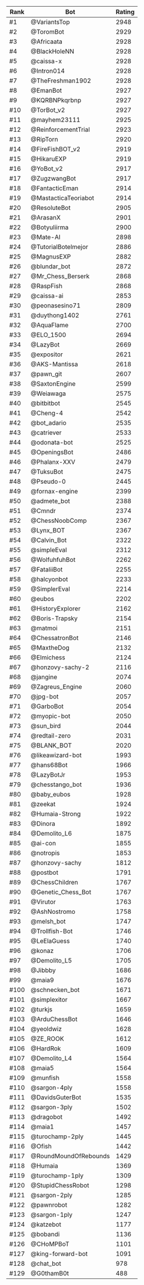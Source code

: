 Rank|Bot|Rating
---|---|---
#1|@VariantsTop|2948
#2|@ToromBot|2929
#3|@Africaata|2928
#4|@BlackHoleNN|2928
#5|@caissa-x|2928
#6|@Intron014|2928
#7|@TheFreshman1902|2928
#8|@EmanBot|2927
#9|@KQRBNPkqrbnp|2927
#10|@TorBot_v2|2927
#11|@mayhem23111|2925
#12|@ReinforcementTrial|2923
#13|@RipTorn|2920
#14|@FireFishBOT_v2|2919
#15|@HikaruEXP|2919
#16|@YoBot_v2|2917
#17|@ZugzwangBot|2917
#18|@FantacticEman|2914
#19|@MastacticaTeoriabot|2914
#20|@ResoluteBot|2905
#21|@ArasanX|2901
#22|@Botyuliirma|2900
#23|@Mate-AI|2898
#24|@TutorialBotelmejor|2886
#25|@MagnusEXP|2882
#26|@blundar_bot|2872
#27|@Mr_Chess_Berserk|2868
#28|@RaspFish|2868
#29|@caissa-ai|2853
#30|@peonasesino71|2809
#31|@duythong1402|2761
#32|@AquaFlame|2700
#33|@ELO_1500|2694
#34|@LazyBot|2669
#35|@expositor|2621
#36|@AKS-Mantissa|2618
#37|@pawn_git|2607
#38|@SaxtonEngine|2599
#39|@Weiawaga|2575
#40|@bitbitbot|2545
#41|@Cheng-4|2542
#42|@bot_adario|2535
#43|@catriever|2533
#44|@odonata-bot|2525
#45|@OpeningsBot|2486
#46|@Phalanx-XXV|2479
#47|@TuksuBot|2475
#48|@Pseudo-0|2445
#49|@fornax-engine|2399
#50|@admete_bot|2388
#51|@Cmndr|2374
#52|@ChessNoobComp|2367
#53|@Lynx_BOT|2367
#54|@Calvin_Bot|2322
#55|@simpleEval|2312
#56|@WolfuhfuhBot|2262
#57|@FataliiBot|2255
#58|@halcyonbot|2233
#59|@SimplerEval|2214
#60|@eubos|2202
#61|@HistoryExplorer|2162
#62|@Boris-Trapsky|2154
#63|@matmoi|2151
#64|@ChessatronBot|2146
#65|@MaxtheDog|2132
#66|@Elmichess|2124
#67|@honzovy-sachy-2|2116
#68|@jangine|2074
#69|@Zagreus_Engine|2060
#70|@jpg-bot|2057
#71|@GarboBot|2054
#72|@myopic-bot|2050
#73|@sun_bird|2044
#74|@redtail-zero|2031
#75|@BLANK_BOT|2020
#76|@likeawizard-bot|1993
#77|@hans68Bot|1966
#78|@LazyBotJr|1953
#79|@chesstango_bot|1936
#80|@baby_eubos|1928
#81|@zeekat|1924
#82|@Humaia-Strong|1922
#83|@Dinora|1892
#84|@Demolito_L6|1875
#85|@ai-con|1855
#86|@notropis|1853
#87|@honzovy-sachy|1812
#88|@postbot|1791
#89|@ChessChildren|1767
#90|@Genetic_Chess_Bot|1767
#91|@Virutor|1763
#92|@AshNostromo|1758
#93|@melsh_bot|1747
#94|@Trollfish-Bot|1746
#95|@LeElaGuess|1740
#96|@konaz|1706
#97|@Demolito_L5|1705
#98|@Jibbby|1686
#99|@maia9|1676
#100|@schnecken_bot|1671
#101|@simplexitor|1667
#102|@turkjs|1659
#103|@ArduChessBot|1646
#104|@yeoldwiz|1628
#105|@ZE_ROOK|1612
#106|@HardRok|1609
#107|@Demolito_L4|1564
#108|@maia5|1564
#109|@munfish|1558
#110|@sargon-4ply|1558
#111|@DavidsGuterBot|1535
#112|@sargon-3ply|1502
#113|@dragobot|1492
#114|@maia1|1457
#115|@turochamp-2ply|1445
#116|@Ofish|1442
#117|@RoundMoundOfRebounds|1429
#118|@Humaia|1369
#119|@turochamp-1ply|1309
#120|@StupidChessRobot|1298
#121|@sargon-2ply|1285
#122|@pawnrobot|1282
#123|@sargon-1ply|1247
#124|@katzebot|1177
#125|@bobandi|1136
#126|@CHoMPBoT|1101
#127|@king-forward-bot|1091
#128|@chat_bot|978
#129|@G0thamB0t|488

